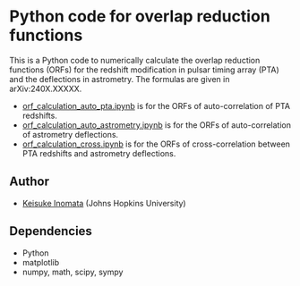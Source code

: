 # Python code for overlap reduction functions

This is a Python code to numerically calculate the overlap reduction functions (ORFs) for the redshift modification in pulsar timing array (PTA) and the deflections in astrometry.
The formulas are given in arXiv:240X.XXXXX.

- [orf_calculation_auto_pta.ipynb](orf_numerical_calculation/orf_calculation_auto_pta.ipynb) is for the ORFs of auto-correlation of PTA redshifts. 
- [orf_calculation_auto_astrometry.ipynb](orf_numerical_calculation/orf_calculation_auto_astrometry.ipynb) is for the ORFs of auto-correlation of astrometry deflections. 
- [orf_calculation_cross.ipynb](orf_numerical_calculation/orf_calculation_cross.ipynb) is for the ORFs of cross-correlation between PTA redshifts and astrometry deflections. 

## Author
- [Keisuke Inomata](mailto:kinomat1@jhu.edu) (Johns Hopkins University)

## Dependencies
- Python
- matplotlib
- numpy, math, scipy, sympy


